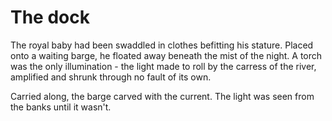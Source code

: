 # The dock

The royal baby had been swaddled in clothes befitting his stature. Placed onto a waiting barge, he floated away beneath the mist of the night. A torch was the only illumination - the light made to roll by the carress of the river, amplified and shrunk through no fault of its own. 

Carried along, the barge carved with the current. The light was seen from the banks until it wasn't.

